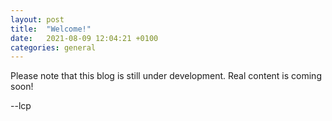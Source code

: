 ```yaml
---
layout: post
title:  "Welcome!"
date:   2021-08-09 12:04:21 +0100
categories: general
---
```


Please note that this blog is still under development. 
Real content is coming soon!

--lcp